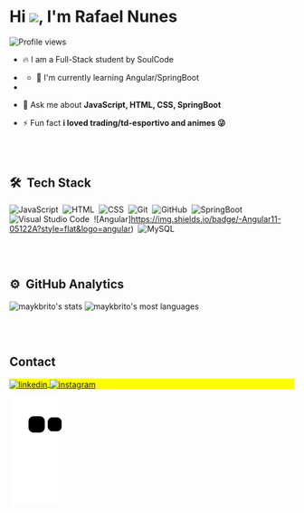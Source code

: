
<h1 align="left">Hi <img src="https://raw.githubusercontent.com/kaueMarques/kaueMarques/master/hi.gif" height="30px">, I'm Rafael Nunes</h1>
<p align="left"> <img src="https://komarev.com/ghpvc/?username=DKFAEL&color=yellow" alt="Profile views" /> </p>

- 🔥 I am a Full-Stack student by SoulCode  
- - 🌱 I'm currently learning Angular/SpringBoot
- 
- 💬 Ask me about **JavaScript, HTML, CSS, SpringBoot**

- ⚡ Fun fact **i loved trading/td-esportivo  and animes 😜**




<br><br>

## 🛠 &nbsp;Tech Stack

![JavaScript](https://img.shields.io/badge/-JavaScript-05122A?style=flat&logo=javascript)&nbsp;
![HTML](https://img.shields.io/badge/-HTML-05122A?style=flat&logo=HTML5)&nbsp;
![CSS](https://img.shields.io/badge/-CSS-05122A?style=flat&logo=CSS3&logoColor=1572B6)&nbsp;
![Git](https://img.shields.io/badge/-Git-05122A?style=flat&logo=git)&nbsp;
![GitHub](https://img.shields.io/badge/-GitHub-05122A?style=flat&logo=github)&nbsp;
![SpringBoot](https://img.shields.io/badge/-SpringBoot-05122A?style=flat&logo=springboot)&nbsp;
![Visual Studio Code](https://img.shields.io/badge/-Visual%20Studio%20Code-05122A?style=flat&logo=visual-studio-code&logoColor=007ACC)&nbsp;
![Angular]https://img.shields.io/badge/-Angular11-05122A?style=flat&logo=angular)&nbsp;
![MySQL](https://img.shields.io/badge/-MySQL-05122A?style=flat&logo=MySQL)&nbsp;

<br><br>

## ⚙️ &nbsp;GitHub Analytics

<p align="left">
<img width="530em" src="https://github-readme-stats.vercel.app/api?username=DKFAEL&show_icons=true&theme=vision-friendly-dark" alt="maykbrito's stats"/>
<img width="530em" src="https://github-readme-stats.vercel.app/api/top-langs/?username=DKFAEL&layout=compact&theme=vision-friendly-dark" alt="maykbrito's most languages"/>
</p>


<br><br>

## Contact

<p align="left" style="background:yellow">
<a href="https://www.linkedin.com/in/rafael-nunes-a7854a250/" target="_blank">
  <img align="center" src="https://img.shields.io/badge/-maykbrito-05122A?style=flat&logo=linkedin" alt="linkedin"/>
</a>
<a href="https://www.instagram.com/dk_fael/" target="_blank">
 <img align="center" src="https://img.shields.io/badge/-maykbrito-05122A?style=flat&logo=instagram" alt="instagram"/>
</a>
</p>

<!--

<img width="490em" src="https://github-readme-twitter-gazf.vercel.app/api?id=maykbrito&layout=wide&show_reply=off&show_retweet=off" />


**maykbrito/maykbrito** is a ✨ _special_ ✨ repository because its `README.md` (this file) appears on your GitHub profile.

Here are some ideas to get you started:

- 🔭 I’m currently working on ...
- 🌱 I’m currently learning ...
- 👯 I’m looking to collaborate on ...
- 🤔 I’m looking for help with ...
- 💬 Ask me about ...
- 📫 How to reach me: ...
- 😄 Pronouns: ...
- ⚡ Fun fact: ...
-->


![snake gif](https://github.com/DKFAEL/DKFAEL/blob/output/github-contribution-grid-snake.svg)
